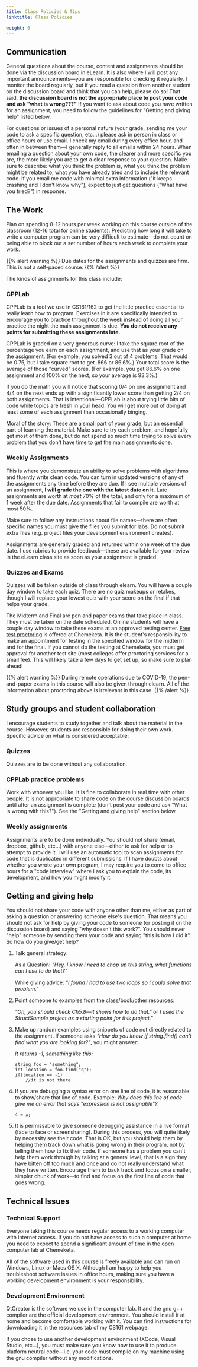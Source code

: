 ```yaml
---
title: Class Policies & Tips
linktitle: Class Policies

weight: 6
---
```


## Communication

General questions about the course, content and assignments should be
done via the discussion board in eLearn. It is also where I will post
any important announcements—you are responsible for checking it
regularly. I monitor the board regularly, but if you read a question
from another student on the discussion board and think that you can
help, please do so\! That said, **the discussion board is not the
appropriate place to post your code and ask "what is wrong???"** If you
want to ask about code you have written for an assignment, you need to
follow the guidelines for "Getting and giving help" listed below.

For questions or issues of a personal nature (your grade, sending me
your code to ask a specific question, etc...) please ask in person in
class or office hours or use email. I check my email during every office
hour, and often in between them—I generally reply to all emails within
24 hours. When emailing a question about your own code, the clearer and
more specific you are, the more likely you are to get a clear response
to your question. Make sure to describe: what you think the problem is,
what you think the problem might be related to, what you have already
tried and to include the relevant code. If you email me code with
minimal extra information ("it keeps crashing and I don't know why"),
expect to just get questions ("What have you tried?") in response.

## The Work

Plan on spending 8-12 hours per week working on this course outside of
the classroom (12-16 total for online students). Predicting how long it
will take to write a computer program can be very difficult to
estimate—do not count on being able to block out a set number of hours each
week to complete your work.

{{% alert warning %}}
Due dates for the assignments and quizzes are firm.
This is not a self-paced course.
{{% /alert %}}

The kinds of assignments for this class include:

### CPPLab

CPPLab is a tool we use in CS161/162 to get the little practice
essential to really learn how to program. Exercises in it are
specifically intended to encourage you to practice throughout the week
instead of doing all your practice the night the main assignment is due.
**You do not receive any points for submitting these assignments late.**

CPPLab is graded on a very generous curve: I take the square root of
the percentage you earn on each assignment, and use that as your grade on
the assignment. (For example, you solved 3 out of 4 problems. That would be
0.75, but I take square root to get .866 or 86.6%.) Your total score is
the average of those "curved" scores. (For example, you get 86.6% on one
assignment and 100% on the next, so your average is 93.3%.)

If you do the math you will notice that scoring 0/4 on one assignment
and 4/4 on the next ends up with a significantly lower score than
getting 2/4 on both assignments. That is intentional—CPPLab is about
trying little bits of code while topics are fresh in your head. You will
get more out of doing at least some of each assignment than
occasionally binging.

Moral of the story: These are a small part of your grade, but an
essential part of learning the material. Make sure to try each problem,
and hopefully get most of them done, but do not spend so much time trying
to solve every problem that you don't have time to get the main
assignments done.

### Weekly Assignments

This is where you demonstrate an ability to solve problems with
algorithms and fluently write clean code. You can turn in updated
versions of any of the assignments any time before they are due. If I
see multiple versions of an assignment, **I will grade the one with the
latest date on it.** Late assignments are worth at *most* 70% of the
total, and only for a maximum of 1 week after the due date. Assignments
that fail to compile are worth at most 50%.

Make sure to follow any instructions about file names—there are often
specific names you must give the files you submit for labs. Do not
submit extra files (e.g. project files your development environment
creates).

Assignments are generally graded and returned within one week of the due
date. I use rubrics to provide feedback—these are available for your
review in the eLearn class site as soon as your assignment is graded.

### Quizzes and Exams

Quizzes will be taken outside of class through elearn. You will have a
couple day window to take each quiz. There are no quiz makeups or
retakes, though I will replace your lowest quiz with your score on the
final if that helps your grade.

The Midterm and Final are pen and paper exams that take place in class.
They must be taken on the date scheduled. Online students will have a
couple day window to take these exams at an approved testing center.
[Free test proctoring](https://www.chemeketa.edu/students/student-services/testing-services/) is offered at Chemeketa.
It is the student's responsibility to make an appointment for testing in
the specified window for the midterm and for the final. If you cannot do
the testing at Chemeketa, you must get approval for another test site
(most colleges offer proctoring services for a small fee). This will
likely take a few days to get set up, so make sure to plan ahead\!

{{% alert warning %}}
During remote operations due to COVID-19, the pen-and-paper exams in
this course will also be given through elearn. All of the information
about proctoring above is irrelevant in this case.
{{% /alert %}}

## Study groups and student collaboration

I encourage students to study together and talk about the material in
the course. However, students are responsible for doing their own work.
Specific advice on what is considered acceptable:

### Quizzes

Quizzes are to be done without any collaboration.  

### CPPLab practice problems

Work with whoever you like. It is fine to collaborate in real time
with other people. It is not appropriate to share code on the course
discussion boards until after an assignment is complete (don't post
your code and ask "What is wrong with this?"). See the "Getting and
giving help" section below.

### Weekly assignments

Assignments are to be done individually. You should not share
(email, dropbox, github, etc...) with anyone else—either to ask
for help or to attempt to provide it. I will use an automatic tool
to scan assignments for code that is duplicated in different
submissions. If I have doubts about whether you wrote your own
program, I may require you to come to office hours for a "code
interview" where I ask you to explain the code, its development, and
how you might modify it.

## Getting and giving help

You should not share your code with anyone other than me, either as part
of asking a question or answering someone else's question. That means
you should not ask for help by giving your code to someone (or posting
it on the discussion board) and saying "why doesn't this work?". You
should never "help" someone by sending them your code and saying "this
is how I did it". So how do you give/get help?

1.  Talk general strategy:
    
    As a Question: *"Hey, I know I need to chop up this string, what
    functions can I use to do that?"*
    
    While giving advice: *"I found I had to use two loops so I could
    solve that problem."*

2.  Point someone to examples from the class/book/other resources:
    
    *"Oh, you should check Ch5.8—it shows how to do that."* or *I used
    the StructSample project as a starting point for this project."*

3.  Make up random examples using snippets of code not directly related
    to the assignment. If someone asks *"How do you know if
    string.find() can't find what you are looking for?"*, you might
    answer:
    
    *It returns -1, something like this:*  
    ```
    string foo = "something";
    int location = foo.find("q");
    if(location == -1)
        //it is not there
    ```

4.  If you are debugging a syntax error on one line of code, it is
    reasonable to show/share that line of code. Example: *Why does this
    line of code give me an error that says "expression is not
    assignable"?*  
    ```   
    4 = x;
    ```

5.  It is permissable to give someone debugging assistance in a live
    format (face to face or screensharing). During this process, you
    will quite likely by necessity see their code. That is OK, but you
    should help them by helping them track down what is going wrong in
    their program, not by telling them how to fix their code. If someone
    has a problem you can't help them work through by talking at a
    general level, that is a sign they have bitten off too much and once
    and do not really understand what they have written. Encourage them
    to back track and focus on a smaller, simpler chunk of work—to
    find and focus on the first line of code that goes wrong.

## Technical Issues

### Technical Support

Everyone taking this course needs regular access to a working computer
with internet access. If you do not have access to such a computer at
home you need to expect to spend a significant amount of time in the
open computer lab at Chemeketa.

All of the software used in this course is freely available and can run
on Windows, Linux or Macs OS X. Although I am happy to help you
troubleshoot software issues in office hours, making sure you have a
working development environment is your responsibility.

### Development Environment

QtCreator is the software we use in the computer lab. It and the gnu g++
compiler are the official development environment. You should install it
at home and become comfortable working with it. You can find
instructions for downloading it in the resources tab of my CS161
webpage.

If you chose to use another development environment (XCode, Visual
Studio, etc...), you must make sure you know how to use it to produce
platform neutral code—i.e. your code must compile on my machine using
the gnu compiler without any modifications.
